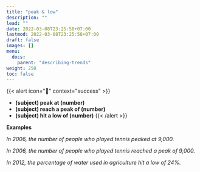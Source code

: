 ```yaml
---
title: "peak & low"
description: ""
lead: ""
date: 2022-03-08T23:25:58+07:00
lastmod: 2022-03-08T23:25:58+07:00
draft: false
images: []
menu:
  docs:
    parent: "describing-trends"
weight: 250
toc: false
---
```


{{< alert icon="🌱" context="success" >}}
- **(subject) peak at (number)**
- **(subject) reach a peak of (number)**
- **(subject) hit a low of (number)**
{{< /alert >}}

**Examples**

_In 2006, the number of people who played tennis peaked at 9,000._

_In 2006, the number of people who played tennis reached a peak of 9,000._

_In 2012, the percentage of water used in agriculture hit a low of 24%._

